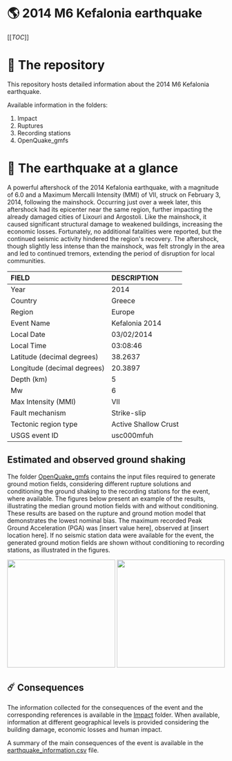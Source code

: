 # 🌎 2014 M6 Kefalonia earthquake
[[_TOC_]]

# 📂 The repository

This repository hosts detailed information about the 2014 M6 Kefalonia earthquake.

Available information in the folders:

1. Impact
2. Ruptures
3. Recording stations
4. OpenQuake_gmfs


# 🚀 The earthquake at a glance 

A powerful aftershock of the 2014 Kefalonia earthquake, with a magnitude of 6.0 and a Maximum Mercalli Intensity (MMI) of VII, struck on February 3, 2014, following the mainshock. Occurring just over a week later, this aftershock had its epicenter near the same region, further impacting the already damaged cities of Lixouri and Argostoli. Like the mainshock, it caused significant structural damage to weakened buildings, increasing the economic losses. Fortunately, no additional fatalities were reported, but the continued seismic activity hindered the region's recovery. The aftershock, though slightly less intense than the mainshock, was felt strongly in the area and led to continued tremors, extending the period of disruption for local communities.

| FIELD | DESCRIPTION |
|:------|:------------|
| Year | 2014 |
| Country | Greece |
| Region | Europe |
| Event Name | Kefalonia 2014 |
| Local Date | 03/02/2014 |
| Local Time | 03:08:46 |
| Latitude (decimal degrees) | 38.2637 |
| Longitude (decimal degrees) | 20.3897 |
| Depth (km) | 5 |
| Mw | 6 |
| Max Intensity (MMI) | VII |
| Fault mechanism | Strike-slip |
| Tectonic region type | Active Shallow Crust |
| USGS event ID | usc000mfuh |

## Estimated and observed ground shaking

The folder [OpenQuake_gmfs](./OpenQuake_gmfs/) contains the input files required to generate ground motion fields, considering different rupture solutions and conditioning the ground shaking to the recording stations for the event, where available. The figures below present an example of the results, illustrating the median ground motion fields with and without conditioning. These results are based on the rupture and ground motion model that demonstrates the lowest nominal bias. The maximum recorded Peak Ground Acceleration (PGA) was [insert value here], observed at [insert location here]. If no seismic station data were available for the event, the generated ground motion fields are shown without conditioning to recording stations, as illustrated in the figures.

<img src="./4_OpenQuake_gmfs/median_gmf_stations_none.png" height="250">
<img src="./4_OpenQuake_gmfs/median_gmf_stations_seismic.png" height="250">

## ☄️ Consequences

The information collected for the consequences of the event and the corresponding references is available in the [Impact](./Impact) folder. When available, information at different geographical levels is provided considering the building damage, economic losses and human impact.

A summary of the main consequences of the event is available in the [earthquake_information.csv](./earthquake_information.csv) file.